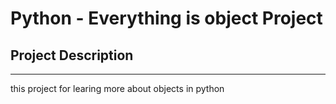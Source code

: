 # Python - Everything is object Project
## Project Description
--------
this project for learing more about objects in python
